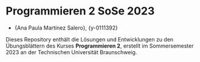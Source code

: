 # Programmieren 2 SoSe 2023

- {Ana Paula Martínez Salero}, {y-0111392}

Dieses Repository enthält die Lösungen und Entwicklungen zu den Übungsblättern des Kurses **Programmieren 2**, erstellt im Sommersemester 2023 an der Technischen Universität Braunschweig.

